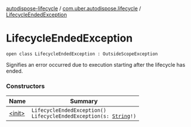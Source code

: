 [autodispose-lifecycle](../../index.md) / [com.uber.autodispose.lifecycle](../index.md) / [LifecycleEndedException](./index.md)

# LifecycleEndedException

`open class LifecycleEndedException : OutsideScopeException`

Signifies an error occurred due to execution starting after the lifecycle has ended.

### Constructors

| Name | Summary |
|---|---|
| [&lt;init&gt;](-init-.md) | `LifecycleEndedException()`<br>`LifecycleEndedException(s: `[`String`](https://kotlinlang.org/api/latest/jvm/stdlib/kotlin/-string/index.html)`!)` |

